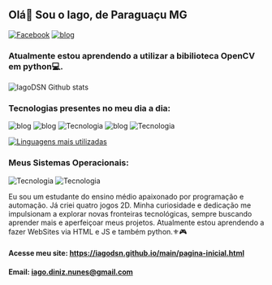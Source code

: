 ## Olá👋 Sou o Iago, de Paraguaçu MG

[![Facebook](https://img.shields.io/badge/Facebook-1877F2?style=for-the-badge&logo=facebook&logoColor=white)](https://www.facebook.com/iago.sepininunes)
[![blog](https://img.shields.io/badge/GitHub-100000?style=for-the-badge&logo=github&logoColor=white)](https://github.com/IagoDSN)

### Atualmente estou aprendendo a utilizar a bibilioteca OpenCV em python💻.

![IagoDSN Github stats](https://github-readme-stats.vercel.app/api?username=IagoDSN&show_icons=true&theme=radical)

### Tecnologias presentes no meu dia a dia:

![blog](https://img.shields.io/badge/C-00599C?style=for-the-badge&logo=c&logoColor=white)
![blog](https://img.shields.io/badge/C%2B%2B-00599C?style=for-the-badge&logo=c%2B%2B&logoColor=white)
![Tecnologia](https://img.shields.io/badge/Python-14354C?style=for-the-badge&logo=python&logoColor=white)
![blog](https://img.shields.io/badge/CSS3-1572B6?style=for-the-badge&logo=css3&logoColor=white)
![Tecnologia](https://img.shields.io/badge/JavaScript-F7DF1E?style=for-the-badge&logo=javascript&logoColor=black)


[![Linguagens mais utilizadas](https://github-readme-stats.vercel.app/api/top-langs/?username=IagoDSN&layout=donut-vertical)](https://github.com/IagoDSN/github-readme-stats)

### Meus Sistemas Operacionais: 

![Tecnologia](https://img.shields.io/badge/Android-3DDC84?style=for-the-badge&logo=android&logoColor=white)
![Tecnologia](https://img.shields.io/badge/Windows-0078D6?style=for-the-badge&logo=windows&logoColor=white)

Eu sou um estudante do ensino médio apaixonado por programação e automação. Já criei quatro jogos 2D. Minha curiosidade e dedicação me impulsionam a explorar novas fronteiras tecnológicas, sempre buscando aprender mais e aperfeiçoar meus projetos. Atualmente estou aprendendo a fazer WebSites via HTML e JS e também python.⚜️🎮

#### Acesse meu site: https://iagodsn.github.io/main/pagina-inicial.html

#### Email: iago.diniz.nunes@gmail.com
